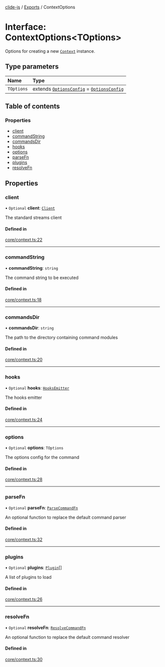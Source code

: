 [clide-js](../README.md) / [Exports](../modules.md) / ContextOptions

# Interface: ContextOptions\<TOptions\>

Options for creating a new [`Context`](../classes/Context.md) instance.

## Type parameters

| Name | Type |
| :------ | :------ |
| `TOptions` | extends [`OptionsConfig`](../modules.md#optionsconfig) = [`OptionsConfig`](../modules.md#optionsconfig) |

## Table of contents

### Properties

- [client](ContextOptions.md#client)
- [commandString](ContextOptions.md#commandstring)
- [commandsDir](ContextOptions.md#commandsdir)
- [hooks](ContextOptions.md#hooks)
- [options](ContextOptions.md#options)
- [parseFn](ContextOptions.md#parsefn)
- [plugins](ContextOptions.md#plugins)
- [resolveFn](ContextOptions.md#resolvefn)

## Properties

### client

• `Optional` **client**: [`Client`](../classes/Client.md)

The standard streams client

#### Defined in

[core/context.ts:22](https://github.com/ryangoree/clide-js/blob/3edecc0/packages/clide-js/src/core/context.ts#L22)

___

### commandString

• **commandString**: `string`

The command string to be executed

#### Defined in

[core/context.ts:18](https://github.com/ryangoree/clide-js/blob/3edecc0/packages/clide-js/src/core/context.ts#L18)

___

### commandsDir

• **commandsDir**: `string`

The path to the directory containing command modules

#### Defined in

[core/context.ts:20](https://github.com/ryangoree/clide-js/blob/3edecc0/packages/clide-js/src/core/context.ts#L20)

___

### hooks

• `Optional` **hooks**: [`HooksEmitter`](../classes/HooksEmitter.md)

The hooks emitter

#### Defined in

[core/context.ts:24](https://github.com/ryangoree/clide-js/blob/3edecc0/packages/clide-js/src/core/context.ts#L24)

___

### options

• `Optional` **options**: `TOptions`

The options config for the command

#### Defined in

[core/context.ts:28](https://github.com/ryangoree/clide-js/blob/3edecc0/packages/clide-js/src/core/context.ts#L28)

___

### parseFn

• `Optional` **parseFn**: [`ParseCommandFn`](../modules.md#parsecommandfn)

An optional function to replace the default command parser

#### Defined in

[core/context.ts:32](https://github.com/ryangoree/clide-js/blob/3edecc0/packages/clide-js/src/core/context.ts#L32)

___

### plugins

• `Optional` **plugins**: [`Plugin`](Plugin.md)[]

A list of plugins to load

#### Defined in

[core/context.ts:26](https://github.com/ryangoree/clide-js/blob/3edecc0/packages/clide-js/src/core/context.ts#L26)

___

### resolveFn

• `Optional` **resolveFn**: [`ResolveCommandFn`](../modules.md#resolvecommandfn)

An optional function to replace the default command resolver

#### Defined in

[core/context.ts:30](https://github.com/ryangoree/clide-js/blob/3edecc0/packages/clide-js/src/core/context.ts#L30)

